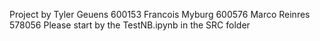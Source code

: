 
Project by 
Tyler Geuens 600153
Francois Myburg 600576
Marco Reinres 578056
Please start by the TestNB.ipynb in the SRC folder
